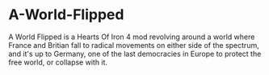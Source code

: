 # A-World-Flipped
A World Flipped is a Hearts Of Iron 4 mod revolving around a world where France and Britian fall to radical movements on either side of the spectrum, and it's up to Germany, one of the last democracies in Europe to protect the free world, or collapse with it.
